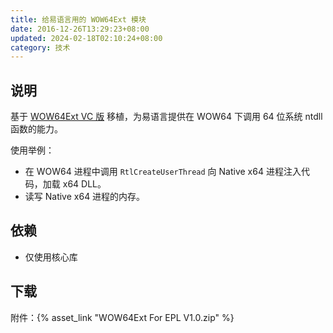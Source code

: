 ```yaml
---
title: 给易语言用的 WOW64Ext 模块
date: 2016-12-26T13:29:23+08:00
updated: 2024-02-18T02:10:24+08:00
category: 技术
---
```

## 说明
基于 [WOW64Ext VC 版](http://blog.rewolf.pl/blog/?p=1484) 移植，为易语言提供在 WOW64 下调用 64 位系统 ntdll 函数的能力。

使用举例：
- 在 WOW64 进程中调用 `RtlCreateUserThread` 向 Native x64 进程注入代码，加载 x64 DLL。
- 读写 Native x64 进程的内存。

## 依赖
- 仅使用核心库

## 下载
附件：{% asset_link "WOW64Ext For EPL V1.0.zip" %}
